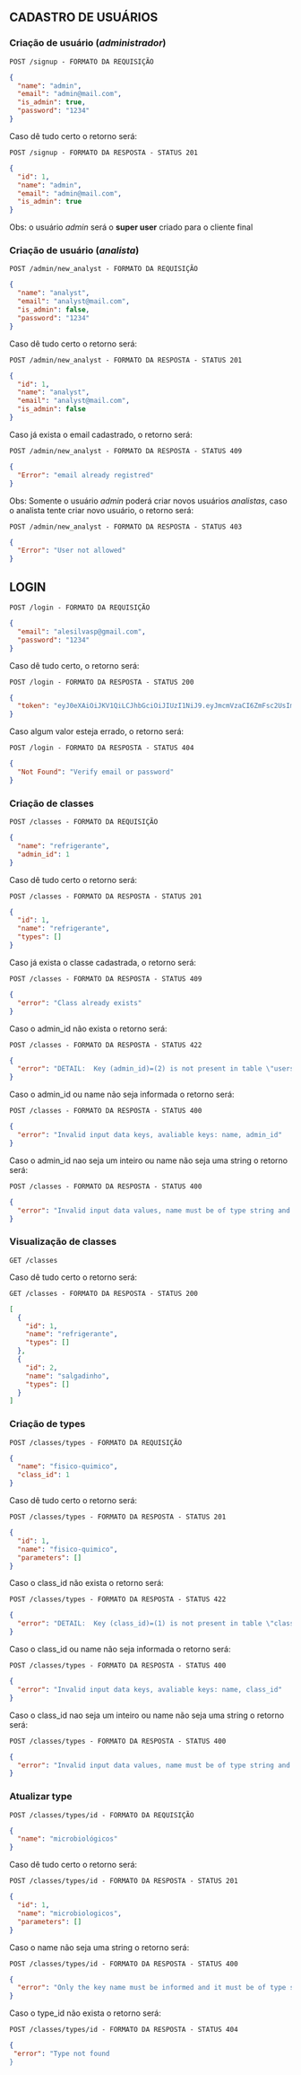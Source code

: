 ## CADASTRO DE USUÁRIOS

### Criação de usuário (_administrador_)

`POST /signup - FORMATO DA REQUISIÇÃO`

```json
{
  "name": "admin",
  "email": "admin@mail.com",
  "is_admin": true,
  "password": "1234"
}
```

Caso dê tudo certo o retorno será:

`POST /signup - FORMATO DA RESPOSTA - STATUS 201`

```json
{
  "id": 1,
  "name": "admin",
  "email": "admin@mail.com",
  "is_admin": true
}
```

Obs: o usuário _admin_ será o **super user** criado para o cliente final

### Criação de usuário (_analista_)

`POST /admin/new_analyst - FORMATO DA REQUISIÇÃO`

```json
{
  "name": "analyst",
  "email": "analyst@mail.com",
  "is_admin": false,
  "password": "1234"
}
```

Caso dê tudo certo o retorno será:

`POST /admin/new_analyst - FORMATO DA RESPOSTA - STATUS 201`

```json
{
  "id": 1,
  "name": "analyst",
  "email": "analyst@mail.com",
  "is_admin": false
}
```

Caso já exista o email cadastrado, o retorno será:

`POST /admin/new_analyst - FORMATO DA RESPOSTA - STATUS 409`

```json
{
  "Error": "email already registred"
}
```

Obs: Somente o usuário _admin_ poderá criar novos usuários _analistas_, caso o analista tente criar novo usuário, o retorno será:

`POST /admin/new_analyst - FORMATO DA RESPOSTA - STATUS 403`

```json
{
  "Error": "User not allowed"
}
```

## LOGIN

`POST /login - FORMATO DA REQUISIÇÃO`

```json
{
  "email": "alesilvasp@gmail.com",
  "password": "1234"
}
```

Caso dê tudo certo, o retorno será:

`POST /login - FORMATO DA RESPOSTA - STATUS 200`

```json
{
  "token": "eyJ0eXAiOiJKV1QiLCJhbGciOiJIUzI1NiJ9.eyJmcmVzaCI6ZmFsc2UsImlhdCI6MTYzOTA1NzQ0NiwianRpIjoiMTYyYzFlOTctN2E1Zi00YWYxLWE2MjUtYzQ2MjAxY2E1YTY5IiwidHlwZSI6ImFjY2VzcyIsInN1YiI6eyJpZCI6MSwibmFtZSI6IkFsZXgiLCJlbWFpbCI6ImFsZXNpbHZhc3BAZ21haWwuY29tIiwiaXNfYWRtaW4iOnRydWV9LCJuYmYiOjE2MzkwNTc0NDYsImV4cCI6MTYzOTA1ODM0Nn0.tnZZDuejjh18PNSTSPsZQfbMmykirmByRlTQc3Mrxy4"
}
```

Caso algum valor esteja errado, o retorno será:

`POST /login - FORMATO DA RESPOSTA - STATUS 404`

```json
{
  "Not Found": "Verify email or password"
}
```

### Criação de classes

`POST /classes - FORMATO DA REQUISIÇÃO`

```json
{
  "name": "refrigerante",
  "admin_id": 1
}
```

Caso dê tudo certo o retorno será:

`POST /classes - FORMATO DA RESPOSTA - STATUS 201`

```json
{
  "id": 1,
  "name": "refrigerante",
  "types": []
}
```

Caso já exista o classe cadastrada, o retorno será:

`POST /classes - FORMATO DA RESPOSTA - STATUS 409`

```json
{
  "error": "Class already exists"
}
```

Caso o admin_id não exista o retorno será:

`POST /classes - FORMATO DA RESPOSTA - STATUS 422`

```json
{
  "error": "DETAIL:  Key (admin_id)=(2) is not present in table \"users\"."
}
```

Caso o admin_id ou name não seja informada o retorno será:

`POST /classes - FORMATO DA RESPOSTA - STATUS 400`

```json
{
  "error": "Invalid input data keys, avaliable keys: name, admin_id"
}
```

Caso o admin_id nao seja um inteiro ou name não seja uma string o retorno será:

`POST /classes - FORMATO DA RESPOSTA - STATUS 400`

```json
{
  "error": "Invalid input data values, name must be of type string and class_id must be of type int"
}
```

### Visualização de classes

`GET /classes `

Caso dê tudo certo o retorno será:

`GET /classes - FORMATO DA RESPOSTA - STATUS 200`

```json
[
  {
    "id": 1,
    "name": "refrigerante",
    "types": []
  },
  {
    "id": 2,
    "name": "salgadinho",
    "types": []
  }
]
```

### Criação de types

`POST /classes/types - FORMATO DA REQUISIÇÃO`

```json
{
  "name": "fisico-quimico",
  "class_id": 1
}
```

Caso dê tudo certo o retorno será:

`POST /classes/types - FORMATO DA RESPOSTA - STATUS 201`

```json
{
  "id": 1,
  "name": "fisico-quimico",
  "parameters": []
}
```

Caso o class_id não exista o retorno será:

`POST /classes/types - FORMATO DA RESPOSTA - STATUS 422`

```json
{
  "error": "DETAIL:  Key (class_id)=(1) is not present in table \"classes\"."
}
```

Caso o class_id ou name não seja informada o retorno será:

`POST /classes/types - FORMATO DA RESPOSTA - STATUS 400`

```json
{
  "error": "Invalid input data keys, avaliable keys: name, class_id"
}
```

Caso o class_id nao seja um inteiro ou name não seja uma string o retorno será:

`POST /classes/types - FORMATO DA RESPOSTA - STATUS 400`

```json
{
  "error": "Invalid input data values, name must be of type string and class_id must be of type int"
}
```

### Atualizar type

`POST /classes/types/id - FORMATO DA REQUISIÇÃO`

```json
{
  "name": "microbiológicos"
}
```

Caso dê tudo certo o retorno será:

`POST /classes/types/id - FORMATO DA RESPOSTA - STATUS 201`

```json
{
  "id": 1,
  "name": "microbiologicos",
  "parameters": []
}
```

Caso o name não seja uma string o retorno será:

`POST /classes/types/id - FORMATO DA RESPOSTA - STATUS 400`

```json
{
  "error": "Only the key name must be informed and it must be of type string"
}
```

Caso o type_id não exista o retorno será:

`POST /classes/types/id - FORMATO DA RESPOSTA - STATUS 404`

```json
{
 "error": "Type not found
}
```
